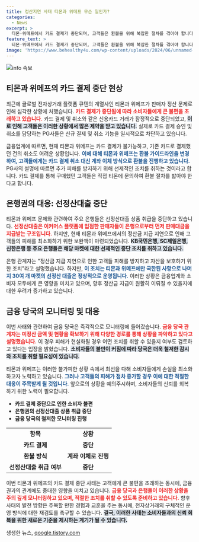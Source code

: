 ```yaml
---
title: 정산지연 사태 티몬과 위메프 무슨 일인가?
categories:
  - News
excerpt: >
  티몬·위메프에서 카드 결제가 중단되며, 고객들은 환불을 위해 복잡한 절차를 겪어야 합니다. 은행들은 선정산대출을 일시 중단하고, 금융당국은 사태 파악에 나섰습니다. 이커머스 업계의 위기, 과연 어떤 결과를 가져올까?
feature_text: >
  티몬·위메프에서 카드 결제가 중단되며, 고객들은 환불을 위해 복잡한 절차를 겪어야 합니다. 은행들은 선정산대출을 일시 중단하고, 금융당국은 사태 파악에 나섰습니다. 이커머스 업계의 위기, 과연 어떤 결과를 가져올까?
image: 'https://www.behealthy4u.com/wp-content/uploads/2024/06/unnamed-file.png'
---
```


<p><img src="https://www.behealthy4u.com/wp-content/uploads/2024/06/unnamed-file.png" alt="info 속보" /></p>

<h2 data-ke-size="size26">티몬과 위메프의 카드 결제 중단 현상</h2>

<p data-ke-size="size16">최근에 글로벌 전자상거래 플랫폼 큐텐의 계열사인 티몬과 위메프가 판매자 정산 문제로 인해 심각한 상황에 처했습니다. <b><span style="color: #ee2323;">카드 결제가 중단됨에 따라 소비자들에게 큰 불편을 초래하고 있습니다.</span></b> 카드 결제 및 취소와 같은 신용카드 거래가 잠정적으로 중단되었고, <b><span style="background-color: #21538527;">이로 인해 고객들은 이러한 상황에서 많은 제약을 받고 있습니다.</span></b> 실제로 카드 결제 승인 및 취소를 담당하는 PG사들은 신규 결제 및 취소 기능을 일시적으로 차단하고 있습니다.</p>

<p data-ke-size="size16">금융업계에 따르면, 현재 티몬과 위메프는 카드 결제가 불가능하고, 기존 카드로 결제했던 건의 취소도 어려운 상황입니다. <b><span style="color: #1a5490;">이에 대해 티몬과 위메프는 환불 가이드라인을 변경하여, 고객들에게는 카드 결제 취소 대신 계좌 이체 방식으로 환불을 진행하고 있습니다.</span></b> PG사의 설명에 따르면 추가 피해를 방지하기 위해 선제적인 조치를 취하는 것이라고 합니다. 카드 결제를 통해 구매했던 고객들은 직접 티몬에 문의하여 환불 절차를 밟아야 한다고 합니다.</p>

<h2 data-ke-size="size26">은행권의 대응: 선정산대출 중단</h2>

<p data-ke-size="size16">티몬과 위메프 문제와 관련하여 주요 은행들은 선정산대출 상품 취급을 중단하고 있습니다. <b><span style="color: #ee2323;">선정산대출은 이커머스 플랫폼에 입점한 판매자들이 은행으로부터 먼저 판매대금을 지급받는 구조입니다.</span></b> 하지만, 현재 티몬과 위메프에서의 정산금 지급 지연으로 인해 고객들의 피해를 최소화하기 위한 보완책이 마련되었습니다. <b><span style="background-color: #21538527;">KB국민은행, SC제일은행, 신한은행 등 주요 은행들은 해당 마켓에 대한 선제적인 중단 조치를 취하고 있습니다.</span></b></p>

<p data-ke-size="size16">은행 관계자는 "정산금 지급 지연으로 인한 고객들 피해를 방지하고 자산을 보호하기 위한 조치"라고 설명했습니다. 하지만, <b><span style="color: #1a5490;">이 조치는 티몬과 위메프에만 국한된 사항으로 나머지 30여 개 마켓의 선정산 대출은 정상적으로 운영됩니다.</span></b> 이러한 상황은 금융업계와 소비자 모두에게 큰 영향을 미치고 있으며, 향후 정산금 지급이 원활히 이뤄질 수 있을지에 대한 우려가 증가하고 있습니다.</p>

<h2 data-ke-size="size26">금융 당국의 모니터링 및 대응</h2>

<p data-ke-size="size16">이번 사태와 관련하여 금융 당국은 즉각적으로 모니터링에 들어갔습니다. <b><span style="color: #ee2323;">금융 당국 관계자는 미정산 금액 및 현황을 확보하기 위해 다양한 경로를 통해 상황을 파악하고 있다고 설명했습니다.</span></b> 이 경우 피해가 현실화될 경우 어떤 조치를 취할 수 있을지 여부도 검토하고 있다는 입장을 밝혔습니다. <b><span style="background-color: #21538527;">소비자들의 불만이 커짐에 따라 당국은 더욱 철저한 감시와 조치를 취할 필요성이 있습니다.</span></b></p>

<p data-ke-size="size16">티몬과 위메프는 이러한 불가피한 상황 속에서 최선을 다해 소비자들에게 손실을 최소화하고자 노력하고 있습니다. <b><span style="color: #1a5490;">그러나 고객들의 피해가 점차 증가할 경우 이에 대한 적절한 대응이 주목받게 될 것입니다.</span></b> 앞으로의 상황을 예의주시하며, 소비자들의 신뢰를 회복하기 위한 노력이 필요합니다.</p>

<ul>
    <li><b>카드 결제 중단으로 인한 소비자 불편</b></li>
    <li><b>은행권의 선정산대출 상품 취급 중단</b></li>
    <li><b>금융 당국의 철저한 모니터링 진행</b></li>
</ul>

<p data-ke-size="size16"></p>

<table style="width: 100%; border-collapse: collapse;">
    <tr>
        <td style="text-align: center; height: 17px;"><b>항목</b></td>
        <td style="text-align: center; height: 17px;"><b>상황</b></td>
    </tr>
    <tr>
        <td style="text-align: center; height: 17px;"><b>카드 결제</b></td>
        <td style="text-align: center; height: 17px;"><b>중단</b></td>
    </tr>
    <tr>
        <td style="text-align: center; height: 17px;"><b>환불 방식</b></td>
        <td style="text-align: center; height: 17px;"><b>계좌 이체로 진행</b></td>
    </tr>
    <tr>
        <td style="text-align: center; height: 17px;"><b>선정산대출 취급 여부</b></td>
        <td style="text-align: center; height: 17px;"><b>중단</b></td>
    </tr>
</table>

<p data-ke-size="size16"></p>

<p data-ke-size="size16">이번 티몬과 위메프의 카드 결제 중단 사태는 고객에게 큰 불편을 초래하는 동시에, 금융권과의 관계에도 중대한 영향을 미치고 있습니다. <b><span style="color: #ee2323;">금융 당국과 은행들이 이러한 상황을 주의 깊게 모니터링하고 있으며, 적절한 조치를 취할 수 있도록 준비하고 있습니다.</span></b> 향후 사태의 발전 방향은 주목할 만한 경험과 교훈을 주는 동시에, 전자상거래의 구체적인 운영 방식에 대한 재검토를 촉구할 수 있습니다. <b><span style="background-color: #21538527;">결국, 이러한 사태는 소비자들과의 신뢰 회복을 위한 새로운 기준을 제시하는 계기가 될 수 있습니다.</span></b></p>
생생한 뉴스, <a href="https://qoogle.tistory.com" rel="dofollow">qoogle.tistory.com</a>


